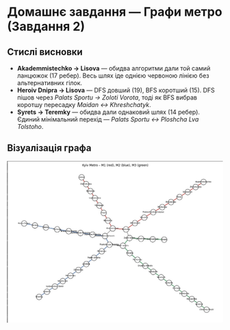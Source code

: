 # Домашнє завдання — Графи метро (Завдання 2)

## Стислі висновки

- **Akademmistechko → Lisova** — обидва алгоритми дали той самий ланцюжок (17 ребер). Весь шлях іде однією червоною лінією без альтернативних гілок.
- **Heroiv Dnipra → Lisova** — DFS довший (19), BFS коротший (15). DFS пішов через *Palats Sportu → Zoloti Vorota*, тоді як BFS вибрав коротшу пересадку *Maidan ↔ Khreshchatyk*.
- **Syrets → Teremky** — обидва дали однаковий шлях (14 ребер). Єдиний мінімальний перехід — *Palats Sportu ↔ Ploshcha Lva Tolstoho*.

## Візуалізація графа

![Kyiv Metro Graph](metro.jpg)

